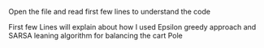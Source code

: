 Open the file and read first few lines to understand the code


First few Lines will explain about how I used Epsilon greedy approach and SARSA leaning algorithm for balancing the cart Pole
